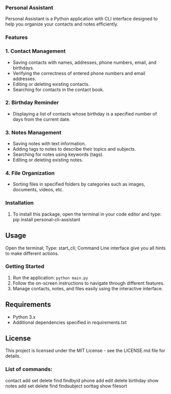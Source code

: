 ### Personal Assistant

Personal Assistant is a Python application with CLI interface designed to help you organize your contacts and notes efficiently.

### Features

### 1. Contact Management
   - Saving contacts with names, addresses, phone numbers, email, and birthdays.
   - Verifying the correctness of entered phone numbers and email addresses.
   - Editing or deleting existing contacts.
   - Searching for contacts in the contact book.

### 2. Birthday Reminder
   - Displaying a list of contacts whose birthday is a specified number of days from the current date.

### 3. Notes Management
   - Saving notes with text information.
   - Adding tags to notes to describe their topics and subjects.
   - Searching for notes using keywords (tags).
   - Editing or deleting existing notes.

### 4. File Organization
   - Sorting files in specified folders by categories such as images, documents, videos, etc.

### Installation 
1. To install this package, open the terminal in your code editor and type:
pip install personal-cli-assistant

## Usage
Open the terminal;
Type: start_cli;
Command Line interface give you all hints to make different actions.

### Getting Started
1. Run the application: `python main.py`
2. Follow the on-screen instructions to navigate through different features.
3. Manage contacts, notes, and files easily using the interactive interface.

## Requirements
- Python 3.x
- Additional dependencies specified in requirements.txt

## License
This project is licensed under the MIT License - see the LICENSE.md file for details.


### List of commands: 
contact
   add
   set
   delete
   find
   findbyid
   phone
      add
      edit
      delete
   birthday
   show
notes
   add
   set
   delete
   find
   findsubject
   sorttag
   show
filesort